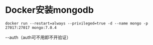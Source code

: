 # Docker安装mongodb

```shell:no-line-numbers
docker run --restart=always --privileged=true -d --name mongo -p 27017:27017 mongo:7.0.4
```

--auth（auth可不用即不开验证）
